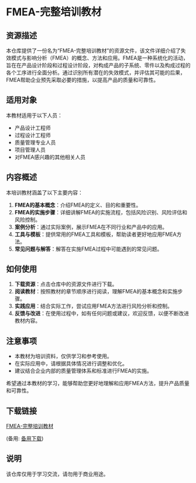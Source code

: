 # FMEA-完整培训教材

## 资源描述

本仓库提供了一份名为“FMEA-完整培训教材”的资源文件，该文件详细介绍了失效模式与影响分析（FMEA）的概念、方法和应用。FMEA是一种系统化的活动，旨在在产品设计阶段和过程设计阶段，对构成产品的子系统、零件以及构成过程的各个工序进行全面分析。通过识别所有潜在的失效模式，并评估其可能的后果，FMEA帮助企业预先采取必要的措施，以提高产品的质量和可靠性。

## 适用对象

本教材适用于以下人员：
- 产品设计工程师
- 过程设计工程师
- 质量管理专业人员
- 项目管理人员
- 对FMEA感兴趣的其他相关人员

## 内容概述

本培训教材涵盖了以下主要内容：
1. **FMEA的基本概念**：介绍FMEA的定义、目的和重要性。
2. **FMEA的实施步骤**：详细讲解FMEA的实施流程，包括风险识别、风险评估和风险控制。
3. **案例分析**：通过实际案例，展示FMEA在不同行业和产品中的应用。
4. **工具与模板**：提供常用的FMEA工具和模板，帮助读者更好地应用FMEA方法。
5. **常见问题与解答**：解答在实施FMEA过程中可能遇到的常见问题。

## 如何使用

1. **下载资源**：点击仓库中的资源文件进行下载。
2. **阅读教材**：按照教材的章节顺序进行阅读，理解FMEA的基本概念和实施步骤。
3. **实践应用**：结合实际工作，尝试应用FMEA方法进行风险分析和控制。
4. **反馈与改进**：在使用过程中，如有任何问题或建议，欢迎反馈，以便不断改进教材内容。

## 注意事项

- 本教材为培训资料，仅供学习和参考使用。
- 在实际应用中，请根据具体情况进行调整和优化。
- 建议结合企业内部的质量管理体系和标准进行FMEA的实施。

希望通过本教材的学习，能够帮助您更好地理解和应用FMEA方法，提升产品质量和可靠性。

## 下载链接
[FMEA-完整培训教材](https://pan.quark.cn/s/a7c1647ddc5d) 

(备用: [备用下载](https://pan.baidu.com/s/1Y8TQYZgMKCL6RmpVUjgmWw?pwd=1234))

## 说明

该仓库仅用于学习交流，请勿用于商业用途。
